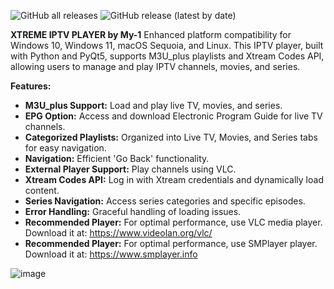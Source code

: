 ![GitHub all releases](https://img.shields.io/github/downloads/Cyogenus/XTREME-IPTV-PLAYER-by-MY-1/total?color=blue&label=Downloads&logo=github)
![GitHub release (latest by date)](https://img.shields.io/github/downloads/Cyogenus/XTREME-IPTV-PLAYER-by-MY-1/latest/total?color=green&label=Latest%20Release%20Downloads&logo=github)

**XTREME IPTV PLAYER by My-1**
Enhanced platform compatibility for Windows 10, Windows 11, macOS Sequoia, and Linux. 
This IPTV player, built with Python and PyQt5, supports M3U_plus playlists and Xtream Codes API, allowing users to manage and play IPTV channels, movies, and series.

**Features:**
- **M3U_plus Support:** Load and play live TV, movies, and series.
- **EPG Option:** Access and download Electronic Program Guide for live TV channels.
- **Categorized Playlists:** Organized into Live TV, Movies, and Series tabs for easy navigation.
- **Navigation:** Efficient 'Go Back' functionality.
- **External Player Support:** Play channels using VLC.
- **Xtream Codes API:** Log in with Xtream credentials and dynamically load content.
- **Series Navigation:** Access series categories and specific episodes.
- **Error Handling:** Graceful handling of loading issues.
- **Recommended Player:** For optimal performance, use VLC media player. Download it at: https://www.videolan.org/vlc/
- **Recommended Player:** For optimal performance, use SMPlayer player. Download it at: https://www.smplayer.info

![image](https://github.com/user-attachments/assets/7b203a12-38dd-4a81-b131-47266a63c1e6)
